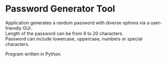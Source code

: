 # Password Generator Tool
Application generates a random password with diverse options via a user-friendly GUI.  
Length of the password can be from 8 to 20 characters.  
Password can include lowercase, uppercase, numbers or special characters.  


Program written in Python.
